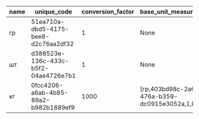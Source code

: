 |name|unique_code|conversion_factor|base_unit_measurement|
|----|-----------|-----------------|---------------------|
|гр|51ea710a-dbd5-4175-bee8-d2c76aa2df32|1|None|
|шт|d388523e-136c-433c-b5f2-04ae4726e7b1|1|None|
|кг|0fcc4206-a6ab-4b85-89a2-b982b1689ef9|1000|[гр,403bd98c-2a6f-476a-b359-dc0915e3052a,1,None]|
